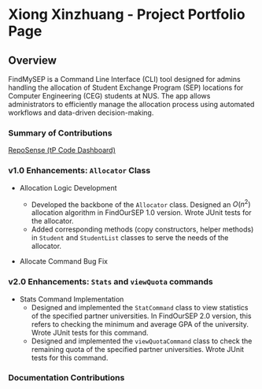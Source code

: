 # Xiong Xinzhuang - Project Portfolio Page

## Overview

FindMySEP is a Command Line Interface (CLI) tool designed for admins handling the allocation of Student Exchange Program (SEP) locations for Computer Engineering (CEG) students at NUS. The app allows administrators to efficiently manage the allocation process using automated workflows and data-driven decision-making.

### Summary of Contributions

[RepoSense (tP Code Dashboard)](https://nus-cs2113-ay2425s1.github.io/tp-dashboard/?search=thisisxxz&breakdown=true&sort=groupTitle%20dsc&sortWithin=title&since=2024-09-20&timeframe=commit&mergegroup=&groupSelect=groupByRepos&checkedFileTypes=docs~functional-code~test-code~other)

### v1.0 Enhancements: `Allocator` Class

- Allocation Logic Development

  - Developed the backbone of the ``Allocator`` class. Designed an $O(n^2)$ allocation algorithm in FindOurSEP 1.0 version. Wrote JUnit tests for the allocator.
  -  Added corresponding methods (copy constructors, helper methods) in ``Student`` and ``StudentList`` classes to serve the needs of the allocator.

- Allocate Command Bug Fix



### v2.0 Enhancements: `Stats` and ``viewQuota`` commands

- Stats Command Implementation
  - Designed and implemented the ``StatCommand`` class to view statistics of the specified partner universities. In FindOurSEP 2.0 version, this refers to checking the minimum and average GPA of the university. Wrote JUnit tests for this command.
  - Designed and implemented the ``viewQuotaCommand`` class to check the remaining quota of the specified partner universities. Wrote JUnit tests for this command.



### Documentation Contributions





